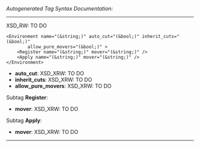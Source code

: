 _Autogenerated Tag Syntax Documentation:_

---
XSD_RW: TO DO

```
<Environment name="(&string;)" auto_cut="(&bool;)" inherit_cuts="(&bool;)"
        allow_pure_movers="(&bool;)" >
    <Register name="(&string;)" mover="(&string;)" />
    <Apply name="(&string;)" mover="(&string;)" />
</Environment>
```

-   **auto_cut**: XSD_XRW: TO DO
-   **inherit_cuts**: XSD_XRW: TO DO
-   **allow_pure_movers**: XSD_XRW: TO DO


Subtag **Register**:   

-   **mover**: XSD_XRW: TO DO

Subtag **Apply**:   

-   **mover**: XSD_XRW: TO DO

---

